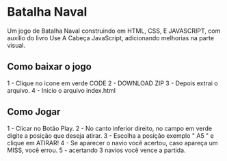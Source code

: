 # Batalha Naval
Um jogo de Batalha Naval construindo em HTML, CSS, E JAVASCRIPT, com auxílio do livro Use A Cabeça JavaScript, adicionando melhorias na parte visual.

## Como baixar o jogo
1 - Clique no icone em verde CODE
2 - DOWNLOAD ZIP
3 - Depois extrai o arquivo.
4 - Inicio o arquivo index.html

## Como Jogar
1 - Clicar no Botão Play.
2 - No canto inferior direito, no campo em verde digite a posição que deseja atirar.
3 - Escolha a posição exemplo " A5 " e clique em ATIRAR!
4 - Se aparecer o navio você acertou, caso apareça um MISS, você errou.
5 - acertando 3 navios você vence a partida.